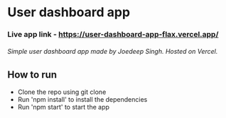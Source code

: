 # User dashboard app

### Live app link - https://user-dashboard-app-flax.vercel.app/

###### Simple user dashboard app made by Joedeep Singh. Hosted on Vercel.


## How to run
* Clone the repo using git clone
* Run 'npm install' to install the dependencies
* Run 'npm start' to start the app
